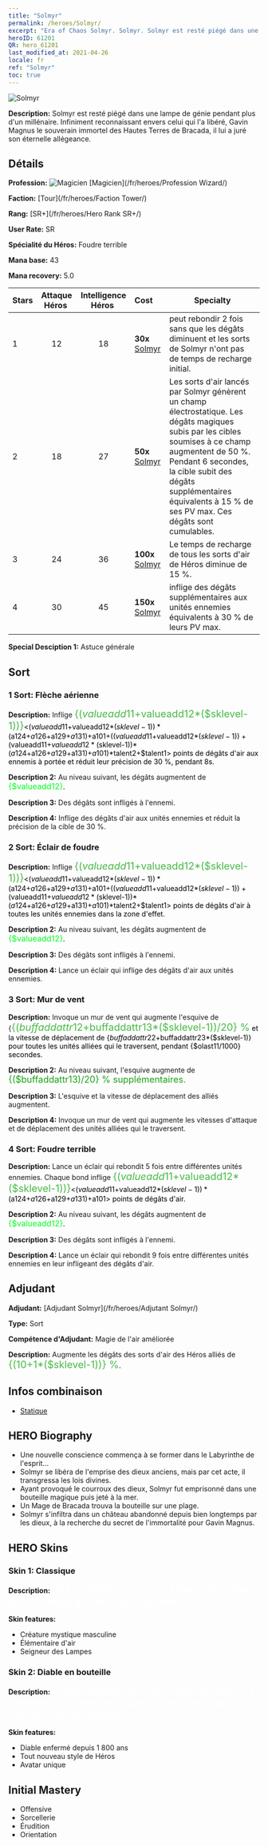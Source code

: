 ```yaml
---
title: "Solmyr"
permalink: /heroes/Solmyr/
excerpt: "Era of Chaos Solmyr. Solmyr. Solmyr est resté piégé dans une lampe de génie pendant plus d'un millénaire. Infiniment reconnaissant envers celui qui l'a libéré, Gavin Magnus le souverain immortel des Hautes Terres de Bracada, il lui a juré son éternelle allégeance."
heroID: 61201
QR: hero_61201
last_modified_at: 2021-04-26
locale: fr
ref: "Solmyr"
toc: true
---
```

  ![Solmyr](/images/h/h_Solmyr.jpg)

 **Description:** Solmyr est resté piégé dans une lampe de génie pendant plus d'un millénaire. Infiniment reconnaissant envers celui qui l'a libéré, Gavin Magnus le souverain immortel des Hautes Terres de Bracada, il lui a juré son éternelle allégeance.
## Détails
 **Profession:** ![Magicien](/images/h/h_prof_15.png)  [Magicien](/fr/heroes/Profession Wizard/)

 **Faction:** [Tour](/fr/heroes/Faction Tower/)

 **Rang:** [SR+](/fr/heroes/Hero Rank SR+/)

 **User Rate:** SR

 **Spécialité du Héros:** Foudre terrible

 **Mana base:** 43

 **Mana recovery:** 5.0


  | Stars | Attaque Héros  | Intelligence Héros  | Cost |     Specialty     |
  |---------|:---------------:|:---------------:|:--|--------------------|
  |    1    | 12 | 18 | **30x** [Solmyr](/ItemsFR/her_386/) | <Foudre terrible> peut rebondir 2 fois sans que les dégâts diminuent et les sorts de Solmyr n'ont pas de temps de recharge initial. |
  |    2    | 18 | 27 | **50x** [Solmyr](/ItemsFR/her_386/) | Les sorts d'air lancés par Solmyr génèrent un champ électrostatique. Les dégâts magiques subis par les cibles soumises à ce champ augmentent de 50 %. Pendant 6 secondes, la cible subit des dégâts supplémentaires équivalents à 15 % de ses PV max. Ces dégâts sont cumulables. |
  |    3    | 24 | 36 | **100x** [Solmyr](/ItemsFR/her_386/) | Le temps de recharge de tous les sorts d'air de Héros diminue de 15 %. |
  |    4    | 30 | 45 | **150x** [Solmyr](/ItemsFR/her_386/) | <Foudre terrible> inflige des dégâts supplémentaires aux unités ennemies équivalents à 30 % de leurs PV max. |

 **Special Desciption 1:** Astuce générale

## Sort
### 1 Sort: Flèche aérienne
 **Description:** Inflige <span style="color: #48b946;font-size:20px">{($valueadd11+$valueadd12*($sklevel-1))}</span><span style="color: black"><($valueadd11+$valueadd12*($sklevel-1))*($a124+$a126+$a129+$a131)+$a101+(($valueadd11+$valueadd12*($sklevel-1))+($valueadd11+$valueadd12*($sklevel-1))*($a124+$a126+$a129+$a131)+$a101)*$talent2+$talent1> points de dégâts d'air aux ennemis à portée et réduit leur précision de 30 %, pendant 8s.

 **Description 2:** Au niveau suivant, les dégâts augmentent de <span style="color: #00ff22;font-size:16px">{$valueadd12}</span><span style="color: black">.

 **Description 3:** Des dégâts sont infligés à l'ennemi.

 **Description 4:** Inflige des dégâts d'air aux unités ennemies et réduit la précision de la cible de 30 %.

### 2 Sort: Éclair de foudre
 **Description:** Inflige <span style="color: #48b946;font-size:20px">{($valueadd11+$valueadd12*($sklevel-1))}</span><span style="color: black"><($valueadd11+$valueadd12*($sklevel-1))*($a124+$a126+$a129+$a131)+$a101+(($valueadd11+$valueadd12*($sklevel-1))+($valueadd11+$valueadd12*($sklevel-1))*($a124+$a126+$a129+$a131)+$a101)*$talent2+$talent1> points de dégâts d'air à toutes les unités ennemies dans la zone d'effet.

 **Description 2:** Au niveau suivant, les dégâts augmentent de <span style="color: #00ff22;font-size:16px">{$valueadd12}</span><span style="color: black">.

 **Description 3:** Des dégâts sont infligés à l'ennemi.

 **Description 4:** Lance un éclair qui inflige des dégâts d'air aux unités ennemies.

### 3 Sort: Mur de vent
 **Description:** Invoque un mur de vent qui augmente l'esquive de {<span style="color: #48b946;font-size:20px">{($buffaddattr12+$buffaddattr13*($sklevel-1))/20} %</span><span style="color: black"> et la vitesse de déplacement de {$buffaddattr22+$buffaddattr23*($sklevel-1)} pour toutes les unités alliées qui le traversent, pendant {$olast11/1000} secondes.

 **Description 2:** Au niveau suivant, l'esquive augmente de <span style="color: #1ca216;font-size:18px">{($buffaddattr13)/20} % supplémentaires.</span><span style="color: black">

 **Description 3:** L'esquive et la vitesse de déplacement des alliés augmentent.

 **Description 4:** Invoque un mur de vent qui augmente les vitesses d'attaque et de déplacement des unités alliées qui le traversent.

### 4 Sort: Foudre terrible
 **Description:** Lance un éclair qui rebondit 5 fois entre différentes unités ennemies. Chaque bond inflige <span style="color: #48b946;font-size:20px">{($valueadd11+$valueadd12*($sklevel-1))}</span><span style="color: black"><($valueadd11+$valueadd12*($sklevel-1))*($a124+$a126+$a129+$a131)+$a101> points de dégâts d'air.

 **Description 2:** Au niveau suivant, les dégâts augmentent de <span style="color: #00ff22;font-size:16px">{$valueadd12}</span><span style="color: black">.

 **Description 3:** Des dégâts sont infligés à l'ennemi.

 **Description 4:** Lance un éclair qui rebondit 9 fois entre différentes unités ennemies en leur infligeant des dégâts d'air.


## Adjudant

 **Adjudant:**  [Adjudant Solmyr](/fr/heroes/Adjutant Solmyr/) 

 **Type:**  Sort 

 **Compétence d'Adjudant:**  Magie de l'air améliorée 

 **Description:** Augmente les dégâts des sorts d'air des Héros alliés de <span style="color: #48b946;font-size:20px">{(10+1*($sklevel-1))} %</span><span style="color: black">.

## Infos combinaison

* [Statique](/fr/combination/Statique/) 

## HERO Biography
   - Une nouvelle conscience commença à se former dans le Labyrinthe de l'esprit...
   - Solmyr se libéra de l'emprise des dieux anciens, mais par cet acte, il transgressa les lois divines.
   - Ayant provoqué le courroux des dieux, Solmyr fut emprisonné dans une bouteille magique puis jeté à la mer.
   - Un Mage de Bracada trouva la bouteille sur une plage.
   - Solmyr s'infiltra dans un château abandonné depuis bien longtemps par les dieux, à la recherche du secret de l'immortalité pour Gavin Magnus.

## HERO Skins
### Skin 1: **Classique**

 **Description:** <span style="color: #ffffff;font-size:20px">Je jure allégeance au seul Roi de Bracada, qui m'a libéré de ma prison de verre ! </span>

 **Skin features:** 

   - Créature mystique masculine
   - Élémentaire d'air
   - Seigneur des Lampes

### Skin 2: **Diable en bouteille**

 **Description:** <span style="color: #ffffff;font-size:20px">Quatre siècles après avoir été jeté dans les tréfonds de l'océan, le diable en bouteille a juré de tuer celui qui le libérerait. </span>

 **Skin features:** 

   - Diable enfermé depuis 1 800 ans
   - Tout nouveau style de Héros
   - Avatar unique


## Initial Mastery
   - Offensive
   - Sorcellerie
   - Érudition
   - Orientation
